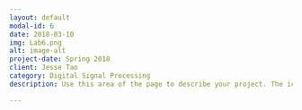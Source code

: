 ```yaml
---
layout: default
modal-id: 6
date: 2018-03-10
img: Lab6.png
alt: image-alt
project-date: Spring 2018
client: Jesse Tao 
category: Digital Signal Processing
description: Use this area of the page to describe your project. The icon above is part of a free icon set by <a href="https://sellfy.com/p/8Q9P/jV3VZ/">Flat Icons</a>. On their website, you can download their free set with 16 icons, or you can purchase the entire set with 146 icons for only $12!

---
```

